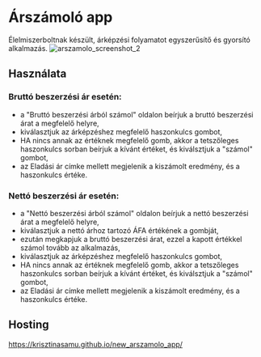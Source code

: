 # Árszámoló app
Élelmiszerboltnak készült, árképzési folyamatot egyszerűsítő és gyorsító alkalmazás.
![arszamolo_screenshot_2](https://user-images.githubusercontent.com/60664394/150500003-a2638072-8cfc-486a-bd8a-2964785422a4.jpg)

## Használata
### Bruttó beszerzési ár esetén:
- a "Bruttó beszerzési árból számol" oldalon beírjuk a bruttó beszerzési árat a megfelelő helyre,
- kiválasztjuk az árképzéshez megfelelő haszonkulcs gombot, 
- HA nincs annak az értéknek megfelelő gomb, akkor a tetszőleges haszonkulcs sorban beírjuk a kívánt értéket, és kiválsztjuk a "számol" gombot,
- az Eladási ár címke mellett megjelenik a kiszámolt eredmény, és a haszonkulcs értéke.
### Nettó beszerzési ár esetén:
- a "Nettó beszerzési árból számol" oldalon beírjuk a nettó beszerzési árat a megfelelő helyre,
- kiválasztjuk a nettó árhoz tartozó ÁFA értékének a gombját, 
- ezután megkapjuk a bruttó beszerzési árat, ezzel a kapott értékkel számol tovább az alkalmazás,
- kiválasztjuk az árképzéshez megfelelő haszonkulcs gombot,
- HA nincs annak az értéknek megfelelő gomb, akkor a tetszőleges haszonkulcs sorban beírjuk a kívánt értéket, és kiválsztjuk a "számol" gombot,
- az Eladási ár címke mellett megjelenik a kiszámolt eredmény, és a haszonkulcs értéke.
## Hosting
 https://krisztinasamu.github.io/new_arszamolo_app/
